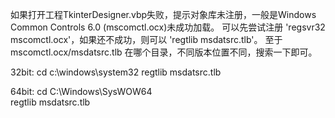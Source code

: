 如果打开工程TkinterDesigner.vbp失败，提示对象库未注册，一般是Windows Common Controls 6.0 (mscomctl.ocx)未成功加载。
可以先尝试注册 'regsvr32 mscomctl.ocx'，如果还不成功，则可以 'regtlib msdatsrc.tlb'。
至于 mscomctl.ocx/msdatsrc.tlb 在哪个目录，不同版本位置不同，搜索一下即可。

32bit:
cd c:\windows\system32
regtlib msdatsrc.tlb

64bit:
cd C:\Windows\SysWOW64\
regtlib msdatsrc.tlb
